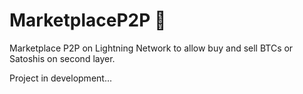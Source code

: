 # MarketplaceP2P 🔑
Marketplace P2P on Lightning Network to allow buy and sell BTCs or Satoshis on second layer.

Project in development...
